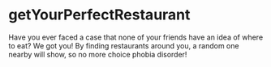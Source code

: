 # getYourPerfectRestaurant
Have you ever faced a case that none of your friends have an idea of where to eat? We got you! By finding restaurants around you, a random one nearby will show, so no more choice phobia disorder!
